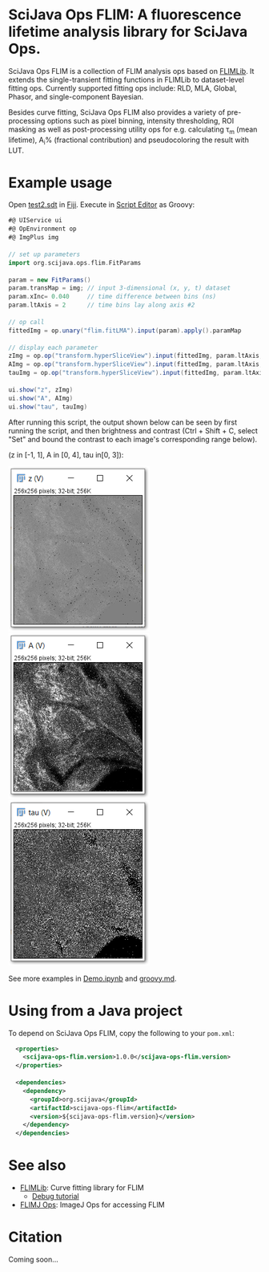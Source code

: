 # SciJava Ops FLIM: A fluorescence lifetime analysis library for SciJava Ops.

SciJava Ops FLIM is a collection of FLIM analysis ops based on [FLIMLib](https://github.com/flimlib/flimlib). It extends the single-transient fitting functions in FLIMLib to dataset-level fitting ops. Currently supported fitting ops include: RLD, MLA, Global, Phasor, and single-component Bayesian.

Besides curve fitting, SciJava Ops FLIM also provides a variety of pre-processing options such as pixel binning, intensity thresholding, ROI masking as well as post-processing utility ops for e.g. calculating τ<sub>m</sub> (mean lifetime), A<sub>i</sub>% (fractional contribution) and pseudocoloring the result with LUT.

# Example usage
Open [test2.sdt](test_files/test2.sdt) in [Fiji](https://fiji.github.io/). Execute in [Script Editor](http://imagej.github.io/Using_the_Script_Editor) as Groovy:

```groovy
#@ UIService ui
#@ OpEnvironment op
#@ ImgPlus img

// set up parameters
import org.scijava.ops.flim.FitParams

param = new FitParams()
param.transMap = img; // input 3-dimensional (x, y, t) dataset
param.xInc= 0.040     // time difference between bins (ns)
param.ltAxis = 2      // time bins lay along axis #2

// op call
fittedImg = op.unary("flim.fitLMA").input(param).apply().paramMap

// display each parameter
zImg = op.op("transform.hyperSliceView").input(fittedImg, param.ltAxis, 0L).apply()
AImg = op.op("transform.hyperSliceView").input(fittedImg, param.ltAxis, 1L).apply()
tauImg = op.op("transform.hyperSliceView").input(fittedImg, param.ltAxis, 2L).apply()

ui.show("z", zImg)
ui.show("A", AImg)
ui.show("tau", tauImg)
```

After running this script, the output shown below can be seen by first running the script, and then brightness and contrast (Ctrl + Shift + C, select "Set" and bound the contrast to each image's corresponding range below).

(z in [-1, 1], A in [0, 4], tau in[0, 3]):

![example output](images/example%20z.png)![example output](images/example%20A.png)![example output](images/example%20tau.png)

See more examples in [Demo.ipynb](notebooks/Demo.ipynb) and [groovy.md](groovy.md).

# Using from a Java project

To depend on SciJava Ops FLIM, copy the following to your `pom.xml`:

```xml
  <properties>
    <scijava-ops-flim.version>1.0.0</scijava-ops-flim.version>
  </properties>

  <dependencies>
    <dependency>
      <groupId>org.scijava</groupId>
      <artifactId>scijava-ops-flim</artifactId>
      <version>${scijava-ops-flim.version}</version>
    </dependency>
  </dependencies>
```

# See also

- [FLIMLib](https://github.com/flimlib/flimlib): Curve fitting library for FLIM
    - [Debug tutorial](https://github.com/flimlib/flimlib/wiki/Debugging)
- [FLIMJ Ops](https://github.com/flimlib/flimj-ops): ImageJ Ops for accessing FLIM

# Citation

Coming soon...
